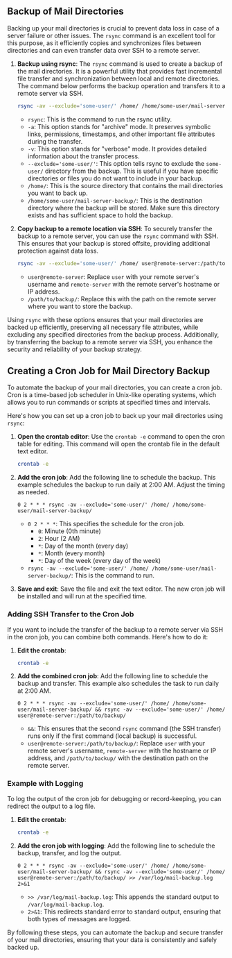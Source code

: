 ## Backup of Mail Directories

Backing up your mail directories is crucial to prevent data loss in case of a server failure or other issues. The `rsync` command is an excellent tool for this purpose, as it efficiently copies and synchronizes files between directories and can even transfer data over SSH to a remote server.

1. **Backup using rsync**: The `rsync` command is used to create a backup of the mail directories. It is a powerful utility that provides fast incremental file transfer and synchronization between local and remote directories. The command below performs the backup operation and transfers it to a remote server via SSH.

   ```bash
   rsync -av --exclude='some-user/' /home/ /home/some-user/mail-server-backup/
   ```

   - `rsync`: This is the command to run the rsync utility.
   - `-a`: This option stands for "archive" mode. It preserves symbolic links, permissions, timestamps, and other important file attributes during the transfer.
   - `-v`: This option stands for "verbose" mode. It provides detailed information about the transfer process.
   - `--exclude='some-user/'`: This option tells rsync to exclude the `some-user/` directory from the backup. This is useful if you have specific directories or files you do not want to include in your backup.
   - `/home/`: This is the source directory that contains the mail directories you want to back up.
   - `/home/some-user/mail-server-backup/`: This is the destination directory where the backup will be stored. Make sure this directory exists and has sufficient space to hold the backup.

2. **Copy backup to a remote location via SSH**: To securely transfer the backup to a remote server, you can use the `rsync` command with SSH. This ensures that your backup is stored offsite, providing additional protection against data loss.

   ```bash
   rsync -av --exclude='some-user/' /home/ user@remote-server:/path/to/backup/
   ```

   - `user@remote-server`: Replace `user` with your remote server's username and `remote-server` with the remote server's hostname or IP address.
   - `/path/to/backup/`: Replace this with the path on the remote server where you want to store the backup.

Using `rsync` with these options ensures that your mail directories are backed up efficiently, preserving all necessary file attributes, while excluding any specified directories from the backup process. Additionally, by transferring the backup to a remote server via SSH, you enhance the security and reliability of your backup strategy.

## Creating a Cron Job for Mail Directory Backup

To automate the backup of your mail directories, you can create a cron job. Cron is a time-based job scheduler in Unix-like operating systems, which allows you to run commands or scripts at specified times and intervals.

Here's how you can set up a cron job to back up your mail directories using `rsync`:

1. **Open the crontab editor**: Use the `crontab -e` command to open the cron table for editing. This command will open the crontab file in the default text editor.

   ```bash
   crontab -e
   ```

2. **Add the cron job**: Add the following line to schedule the backup. This example schedules the backup to run daily at 2:00 AM. Adjust the timing as needed.

   ```plaintext
   0 2 * * * rsync -av --exclude='some-user/' /home/ /home/some-user/mail-server-backup/
   ```

   - `0 2 * * *`: This specifies the schedule for the cron job.
     - `0`: Minute (0th minute)
     - `2`: Hour (2 AM)
     - `*`: Day of the month (every day)
     - `*`: Month (every month)
     - `*`: Day of the week (every day of the week)
   - `rsync -av --exclude='some-user/' /home/ /home/some-user/mail-server-backup/`: This is the command to run.

3. **Save and exit**: Save the file and exit the text editor. The new cron job will be installed and will run at the specified time.

### Adding SSH Transfer to the Cron Job

If you want to include the transfer of the backup to a remote server via SSH in the cron job, you can combine both commands. Here's how to do it:

1. **Edit the crontab**:

   ```bash
   crontab -e
   ```

2. **Add the combined cron job**: Add the following line to schedule the backup and transfer. This example also schedules the task to run daily at 2:00 AM.

   ```plaintext
   0 2 * * * rsync -av --exclude='some-user/' /home/ /home/some-user/mail-server-backup/ && rsync -av --exclude='some-user/' /home/ user@remote-server:/path/to/backup/
   ```

   - `&&`: This ensures that the second `rsync` command (the SSH transfer) runs only if the first command (local backup) is successful.
   - `user@remote-server:/path/to/backup/`: Replace `user` with your remote server's username, `remote-server` with the hostname or IP address, and `/path/to/backup/` with the destination path on the remote server.

### Example with Logging

To log the output of the cron job for debugging or record-keeping, you can redirect the output to a log file.

1. **Edit the crontab**:

   ```bash
   crontab -e
   ```

2. **Add the cron job with logging**: Add the following line to schedule the backup, transfer, and log the output.

   ```plaintext
   0 2 * * * rsync -av --exclude='some-user/' /home/ /home/some-user/mail-server-backup/ && rsync -av --exclude='some-user/' /home/ user@remote-server:/path/to/backup/ >> /var/log/mail-backup.log 2>&1
   ```

   - `>> /var/log/mail-backup.log`: This appends the standard output to `/var/log/mail-backup.log`.
   - `2>&1`: This redirects standard error to standard output, ensuring that both types of messages are logged.

By following these steps, you can automate the backup and secure transfer of your mail directories, ensuring that your data is consistently and safely backed up.
